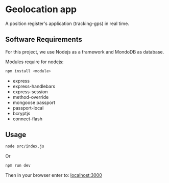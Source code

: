 # Geolocation app

A position register's application (tracking-gps) in real time.

## Software Requirements

For this project, we use Nodejs as a framework and MondoDB as database.

Modules require for nodejs:

``` bash
npm install <module>
```

* express 
* express-handlebars
* express-session 
* method-override 
* mongoose passport 
* passport-local 
* bcryptjs 
* connect-flash

## Usage

``` bash
node src/index.js
```

Or

``` bash
npm run dev
```
Then in your browser enter to: [localhost:3000](localhost:3000)